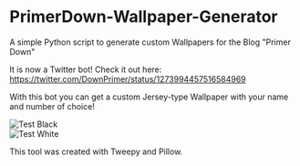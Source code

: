 # PrimerDown-Wallpaper-Generator

A simple Python script to generate custom Wallpapers for the Blog "Primer Down"

It is now a Twitter bot! Check it out here: https://twitter.com/DownPrimer/status/1273994457516584969

With this bot you can get a custom Jersey-type Wallpaper with your name and number of choice!
 
 ![Test Black](https://pbs.twimg.com/media/Ea4igxlXYAIBLZt?format=png&name=large)  
 ![Test White](https://pbs.twimg.com/media/Ea4igxnXsAQMbKA?format=png&name=large)

This tool was created with Tweepy and Pillow.
